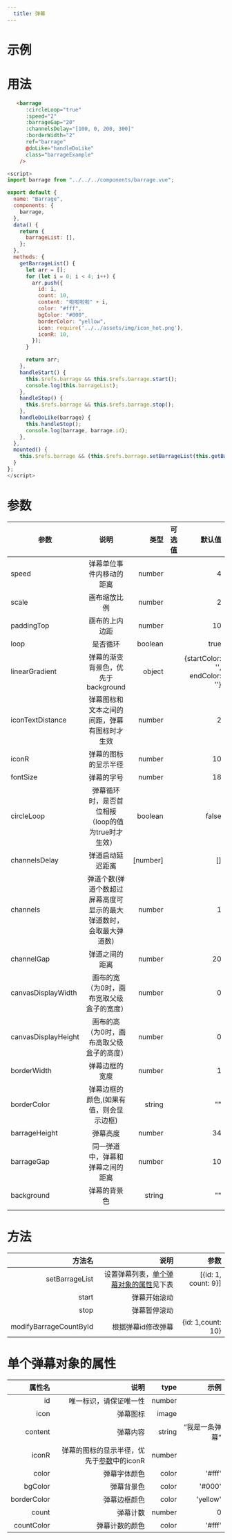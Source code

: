 ```yaml
---
  title: 弹幕
---
```

# 示例
<barrage />

# 用法
``` html
   <barrage
      :circleLoop="true"
      :speed="2"
      :barrageGap="20"
      :channelsDelay="[100, 0, 200, 300]"
      :borderWidth="2"
      ref="barrage"
      @doLike="handleDoLike"
      class="barrageExample"
    />
```

``` js
<script>
import barrage from "../../../components/barrage.vue";

export default {
  name: "Barrage",
  components: {
    barrage,
  },
  data() {
    return {
      barrageList: [],
    };
  },
  methods: {
    getBarrageList() {
      let arr = [];
      for (let i = 0; i < 4; i++) {
        arr.push({
          id: i,
          count: 10,
          content: "啦啦啦啦" + i,
          color: "#fff",
          bgColor: "#000",
          borderColor: "yellow",
          icon: require('../../assets/img/icon_hot.png'),
          iconR: 10,
        });
      }

      return arr;
    },
    handleStart() {
      this.$refs.barrage && this.$refs.barrage.start();
      console.log(this.barrageList);
    },
    handleStop() {
      this.$refs.barrage && this.$refs.barrage.stop();
    },
    handleDoLike(barrage) {
      this.handleStop();
      console.log(barrage, barrage.id);
    },
  },
  mounted() {
    this.$refs.barrage && (this.$refs.barrage.setBarrageList(this.getBarrageList()));
  }
};
</script>
```

# 参数
| 参数                |                                说明                                |     类型 | 可选值 |                         默认值 |
| ------------------- | :----------------------------------------------------------------: | -------: | -----: | -----------------------------: |
| speed               |                      弹幕单位事件内移动的距离                      |   number |        |                              4 |
| scale               |                            画布缩放比例                            |   number |        |                              2 |
| paddingTop          |                           画布的上内边距                           |   number |        |                             10 |
| loop                |                              是否循环                              |  boolean |        |                           true |
| linearGradient      |                 弹幕的渐变背景色，优先于background                 |   object |        | {startColor: '', endColor: ''} |
| iconTextDistance    |            弹幕图标和文本之间的间距，弹幕有图标时才生效            |   number |        |                              2 |
| iconR               |                        弹幕的图标的显示半径                        |   number |        |                             10 |
| fontSize            |                             弹幕的字号                             |   number |        |                             18 |
| circleLoop          |         弹幕循环时，是否首位相接（loop的值为true时才生效）         |  boolean |        |                          false |
| channelsDelay       |                          弹道启动延迟距离                          | [number] |        |                             [] |
| channels            | 弹道个数(弹道个数超过屏幕高度可显示的最大弹道数时，会取最大弹道数) |   number |        |                              1 |
| channelGap          |                           弹道之间的距离                           |   number |        |                             20 |
| canvasDisplayWidth  |             画布的宽（为0时，画布宽取父级盒子的宽度）              |   number |        |                              0 |
| canvasDisplayHeight |             画布的高（为0时，画布高取父级盒子的高度）              |   number |        |                              0 |
| borderWidth         |                           弹幕边框的宽度                           |   number |        |                              1 |
| borderColor         |              弹幕边框的颜色,(如果有值，则会显示边框)               |   string |        |                             "" |
| barrageHeight       |                              弹幕高度                              |   number |        |                             34 |
| barrageGap          |                  同一弹道中，弹幕和弹幕之间的距离                  |   number |        |                             10 |
| background          |                            弹幕的背景色                            |   string |        |                             "" |
|                     |                                                                    |          |        |                                |

# 方法
|                 方法名 |                                                                    说明 |                参数 |
| ---------------------: | ----------------------------------------------------------------------: | ------------------: |
|         setBarrageList | 设置弹幕列表，[单个弹幕对象的属性](./barrage.html#单个弹幕对象的属性)见下表 | [{id: 1, count: 9}] |
|                  start |                                                            弹幕开始滚动 |                     |
|                   stop |                                                            弹幕暂停滚动 |                     |
| modifyBarrageCountById |                                                      根据弹幕id修改弹幕 |   {id: 1,count: 10} |

# 单个弹幕对象的属性
|      属性名 |                                                         说明 |   type |           示例 |
| ----------: | -----------------------------------------------------------: | -----: | -------------: |
|          id |                                       唯一标识，请保证唯一性 | number |                |
|        icon |                                                     弹幕图标 |  image |                |
|     content |                                                     弹幕内容 | string | “我是一条弹幕” |
|       iconR | 弹幕的图标的显示半径，优先于[参数](./barrage.html#参数)中的iconR | number |                |
|       color |                                                 弹幕字体颜色 |  color |         '#fff' |
|     bgColor |                                                   弹幕背景色 |  color |         '#000' |
| borderColor |                                                 弹幕边框颜色 |  color |       'yellow' |
|       count |                                                     弹幕计数 | number |              0 |
|  countColor |                                               弹幕计数的颜色 |  color |         '#fff' |
